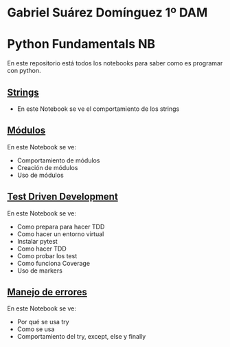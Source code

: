 # Gabriel Suárez Domínguez 1º DAM

# Python Fundamentals NB

En este repositorio está todos los notebooks para saber como es programar con python.


## [Strings](./notebooks/Unidad_01_strings.ipynb)

- En este Notebook se ve el comportamiento de los strings

## [Módulos](./notebooks/Modulos.ipynb)

En este Notebook se ve:
- Comportamiento de módulos
- Creación de módulos
- Uso de módulos

## [Test Driven Development](./notebooks/TDD.ipynb)

En este Notebook se ve:
- Como prepara para hacer TDD
- Como hacer un entorno virtual
- Instalar pytest
- Como hacer TDD
- Como probar los test
- Como funciona Coverage
- Uso de markers

## [Manejo de errores](./notebooks/TryExcept.ipynb)

En este Notebook se ve:
- Por qué se usa try
- Como se usa
- Comportamiento del try, except, else y finally